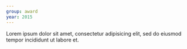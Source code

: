```yaml
---
group: award
year: 2015
---
```


Lorem ipsum dolor sit amet, consectetur adipisicing elit, sed do eiusmod tempor incididunt ut labore et.
